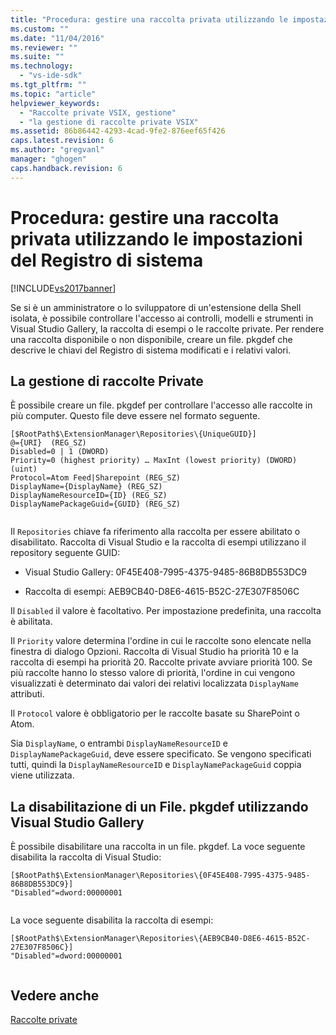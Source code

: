 ```yaml
---
title: "Procedura: gestire una raccolta privata utilizzando le impostazioni del Registro di sistema | Microsoft Docs"
ms.custom: ""
ms.date: "11/04/2016"
ms.reviewer: ""
ms.suite: ""
ms.technology: 
  - "vs-ide-sdk"
ms.tgt_pltfrm: ""
ms.topic: "article"
helpviewer_keywords: 
  - "Raccolte private VSIX, gestione"
  - "la gestione di raccolte private VSIX"
ms.assetid: 86b86442-4293-4cad-9fe2-876eef65f426
caps.latest.revision: 6
ms.author: "gregvanl"
manager: "ghogen"
caps.handback.revision: 6
---
```

# Procedura: gestire una raccolta privata utilizzando le impostazioni del Registro di sistema
[!INCLUDE[vs2017banner](../code-quality/includes/vs2017banner.md)]

Se si è un amministratore o lo sviluppatore di un'estensione della Shell isolata, è possibile controllare l'accesso ai controlli, modelli e strumenti in Visual Studio Gallery, la raccolta di esempi o le raccolte private. Per rendere una raccolta disponibile o non disponibile, creare un file. pkgdef che descrive le chiavi del Registro di sistema modificati e i relativi valori.  
  
## La gestione di raccolte Private  
 È possibile creare un file. pkgdef per controllare l'accesso alle raccolte in più computer. Questo file deve essere nel formato seguente.  
  
```  
[$RootPath$\ExtensionManager\Repositories\{UniqueGUID}]  
@={URI}  (REG_SZ)  
Disabled=0 | 1 (DWORD)  
Priority=0 (highest priority) … MaxInt (lowest priority) (DWORD) (uint)  
Protocol=Atom Feed|Sharepoint (REG_SZ)  
DisplayName={DisplayName} (REG_SZ)  
DisplayNameResourceID={ID} (REG_SZ)  
DisplayNamePackageGuid={GUID} (REG_SZ)  
  
```  
  
 Il `Repositories` chiave fa riferimento alla raccolta per essere abilitato o disabilitato. Raccolta di Visual Studio e la raccolta di esempi utilizzano il repository seguente GUID:  
  
-   Visual Studio Gallery: 0F45E408\-7995\-4375\-9485\-86B8DB553DC9  
  
-   Raccolta di esempi: AEB9CB40\-D8E6\-4615\-B52C\-27E307F8506C  
  
 Il `Disabled` il valore è facoltativo. Per impostazione predefinita, una raccolta è abilitata.  
  
 Il `Priority` valore determina l'ordine in cui le raccolte sono elencate nella finestra di dialogo Opzioni. Raccolta di Visual Studio ha priorità 10 e la raccolta di esempi ha priorità 20. Raccolte private avviare priorità 100. Se più raccolte hanno lo stesso valore di priorità, l'ordine in cui vengono visualizzati è determinato dai valori dei relativi localizzata `DisplayName` attributi.  
  
 Il `Protocol` valore è obbligatorio per le raccolte basate su SharePoint o Atom.  
  
 Sia `DisplayName`, o entrambi `DisplayNameResourceID` e `DisplayNamePackageGuid`, deve essere specificato. Se vengono specificati tutti, quindi la `DisplayNameResourceID` e `DisplayNamePackageGuid` coppia viene utilizzata.  
  
## La disabilitazione di un File. pkgdef utilizzando Visual Studio Gallery  
 È possibile disabilitare una raccolta in un file. pkgdef. La voce seguente disabilita la raccolta di Visual Studio:  
  
```  
[$RootPath$\ExtensionManager\Repositories\{0F45E408-7995-4375-9485-86B8DB553DC9}]  
"Disabled"=dword:00000001  
  
```  
  
 La voce seguente disabilita la raccolta di esempi:  
  
```  
[$RootPath$\ExtensionManager\Repositories\{AEB9CB40-D8E6-4615-B52C-27E307F8506C}]  
"Disabled"=dword:00000001  
  
```  
  
## Vedere anche  
 [Raccolte private](../extensibility/private-galleries.md)